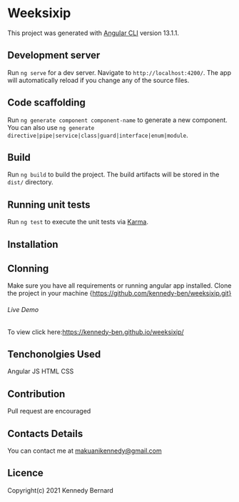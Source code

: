 # Weeksixip

This project was generated with [Angular CLI](https://github.com/angular/angular-cli) version 13.1.1.

## Development server

Run `ng serve` for a dev server. Navigate to `http://localhost:4200/`. The app will automatically reload if you change any of the source files.

## Code scaffolding

Run `ng generate component component-name` to generate a new component. You can also use `ng generate directive|pipe|service|class|guard|interface|enum|module`.

## Build

Run `ng build` to build the project. The build artifacts will be stored in the `dist/` directory.

## Running unit tests

Run `ng test` to execute the unit tests via [Karma](https://karma-runner.github.io).

## Installation

## Clonning

Make sure you have all requirements or running angular app installed.
Clone the project in your machine {https://github.com/kennedy-ben/weeksixip.git}

###### Live Demo

To view click here:https://kennedy-ben.github.io/weeksixip/

## Tenchonolgies Used

Angular JS
HTML
CSS

## Contribution
Pull request are encouraged

## Contacts Details
You can contact me at makuanikennedy@gmail.com

## Licence
Copyright(c) 2021 Kennedy Bernard